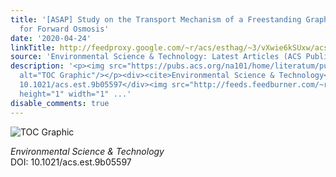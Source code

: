 ```yaml
---
title: '[ASAP] Study on the Transport Mechanism of a Freestanding Graphene Oxide Membrane
  for Forward Osmosis'
date: '2020-04-24'
linkTitle: http://feedproxy.google.com/~r/acs/esthag/~3/vXwie6kSUxw/acs.est.9b05597
source: 'Environmental Science & Technology: Latest Articles (ACS Publications)'
description: '<p><img src="https://pubs.acs.org/na101/home/literatum/publisher/achs/journals/content/esthag/0/esthag.ahead-of-print/acs.est.9b05597/20200424/images/medium/es9b05597_0006.gif"
  alt="TOC Graphic"/></p><div><cite>Environmental Science & Technology</cite></div><div>DOI:
  10.1021/acs.est.9b05597</div><img src="http://feeds.feedburner.com/~r/acs/esthag/~4/vXwie6kSUxw"
  height="1" width="1" ...'
disable_comments: true
---
```

<p><img src="https://pubs.acs.org/na101/home/literatum/publisher/achs/journals/content/esthag/0/esthag.ahead-of-print/acs.est.9b05597/20200424/images/medium/es9b05597_0006.gif" alt="TOC Graphic"/></p><div><cite>Environmental Science & Technology</cite></div><div>DOI: 10.1021/acs.est.9b05597</div><img src="http://feeds.feedburner.com/~r/acs/esthag/~4/vXwie6kSUxw" height="1" width="1" ...
